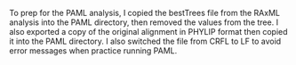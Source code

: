 To prep for the PAML analysis, I copied the bestTrees file from the RAxML analysis into the PAML directory, then removed the values from the tree. I also exported a copy of the original alignment in PHYLIP format then copied it into the PAML directory. I also switched the file from CRFL to LF to avoid error messages when practice running PAML. 